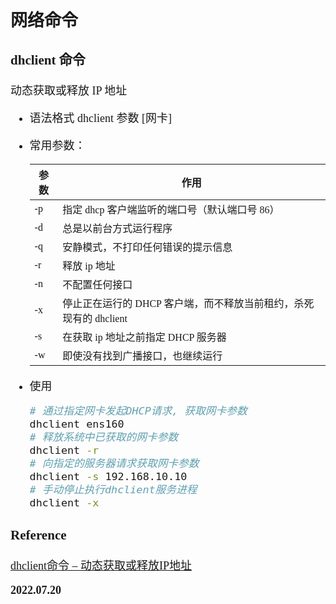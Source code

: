 <font size=4 face='楷体'>

## 网络命令

### dhclient 命令

动态获取或释放 IP 地址

- 语法格式
  dhclient 参数 [网卡]

- 常用参数：

  | 参数 | 作用                                                              |
  | ---- | ----------------------------------------------------------------- |
  | -p   | 指定 dhcp 客户端监听的端口号（默认端口号 86）                     |
  | -d   | 总是以前台方式运行程序                                            |
  | -q   | 安静模式，不打印任何错误的提示信息                                |
  | -r   | 释放 ip 地址                                                      |
  | -n   | 不配置任何接口                                                    |
  | -x   | 停止正在运行的 DHCP 客户端，而不释放当前租约，杀死现有的 dhclient |
  | -s   | 在获取 ip 地址之前指定 DHCP 服务器                                |
  | -w   | 即使没有找到广播接口，也继续运行                                  |

- 使用

  ```bash
  # 通过指定网卡发起DHCP请求, 获取网卡参数
  dhclient ens160
  # 释放系统中已获取的网卡参数
  dhclient -r
  # 向指定的服务器请求获取网卡参数
  dhclient -s 192.168.10.10
  # 手动停止执行dhclient服务进程
  dhclient -x
  ```

### Reference

[dhclient命令 – 动态获取或释放IP地址](https://www.linuxcool.com/dhclient)

**2022.07.20**